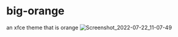 # big-orange
an xfce theme that is orange
![Screenshot_2022-07-22_11-07-49](https://user-images.githubusercontent.com/108536063/181088877-ec7ccd58-8daa-4550-b281-7b6234eee87e.jpg)

